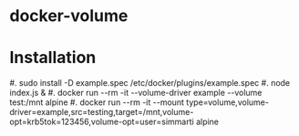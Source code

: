 # docker-volume

Installation
============
#. sudo install -D example.spec /etc/docker/plugins/example.spec
#. node index.js &
#. docker run --rm -it --volume-driver example --volume test:/mnt alpine
#. docker run --rm -it --mount type=volume,volume-driver=example,src=testing,target=/mnt,volume-opt=krb5tok=123456,volume-opt=user=simmarti alpine
